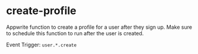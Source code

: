 # create-profile

Appwrite function to create a profile for a user after they sign up. Make sure to schedule this function to run after the user is created.

Event Trigger: `user.*.create`
